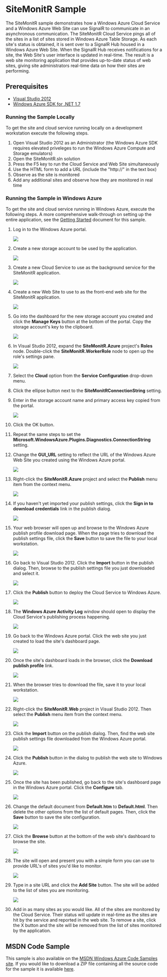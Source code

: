 # SiteMonitR Sample #

The SiteMonitR sample demonstrates how a Windows Azure Cloud Service and a Windows Azure Web Site can use SignalR to communicate in an asynchronous communication. The SiteMonitR Cloud Service pings all of the sites in a list of sites stored in Windows Azure Table Storage. As each site's status is obtained, it is sent over to a SignalR Hub housed in a Windows Azure Web Site. When the SignalR Hub receives notifications for a site, the Web Site's user interface is updated in real-time. The result is a web site monitoring application that provides up-to-date status of web sites, giving site administrators real-time data on how their sites are performing. 

## Prerequisites ##

* [Visual Studio 2012](http://www.microsoft.com/visualstudio/en-us/products) 
* [Windows Azure SDK for .NET 1.7](http://www.windowsazure.com/en-us/develop/net/)

### Running the Sample Locally
To get the site and cloud service running locally on a development workstation execute the following steps. 

1. Open Visual Studio 2012 as an Administrator (the Windows Azure SDK requires elevated priveleges to run the Windows Azure Compute and Storage emulators)
1. Open the SiteMonitR.sln solution
1. Press the F5 key to run the Cloud Service and Web Site simultaneously
1. Use the HTML form to add a URL (include the "http://" in the text box)
1. Observe as the site is monitored
1. Add any additional sites and observe how they are monitored in real time


### Running the Sample in Windows Azure
To get the site and cloud service running in Windows Azure, execute the following steps. A more comprehensive walk-through on setting up the entire application, see the [Getting Started](https://github.com/WindowsAzure-Samples/SiteMonitR/blob/master/GettingStarted.md) document for this sample. 

1. Log in to the Windows Azure portal. 

	![](Images/1.png?raw=true)

1. Create a new storage account to be used by the application.

	![](Images/2.png?raw=true)

1. Create a new Cloud Service to use as the background service for the SiteMonitR application.

	![](Images/3.png?raw=true)

1. Create a new Web Site to use to as the front-end web site for the SiteMonitR application.

	![](Images/4.png?raw=true)

1. Go into the dashboard for the new storage account you created and click the **Manage Keys** button at the bottom of the portal. Copy the storage account's key to the clipboard.

	![](Images/6.png?raw=true)

1. In Visual Studio 2012, expand the **SiteMonitR.Azure** project's **Roles** node. Double-click the **SiteMonitR.WorkerRole** node to open up the role's settings pane.

	![](Images/8.png?raw=true)

1. Select the **Cloud** option from the **Service Configuration** drop-down menu. 
1. Click the ellipse button next to the **SiteMonitRConnectionString** setting. 
1. Enter in the storage account name and primary access key copied from the portal.

	![](Images/9.png?raw=true)

1. Click the OK button.
1. Repeat the same steps to set the **Microsoft.WindowsAzure.Plugins.Diagnostics.ConnectionString** setting.
1. Change the **GUI_URL** setting to reflect the URL of the Windows Azure Web Site you created using the Windows Azure portal. 

	![](Images/8-01.png?raw=true)

1. Right-click the **SiteMonitR.Azure** project and select the **Publish** menu item from the context menu.

	![](Images/10.png?raw=true)

1. If you haven't yet imported your publish settings, click the **Sign in to download credentials** link in the publish dialog. 

	![](Images/11.png?raw=true)

1. Your web browser will open up and browse to the Windows Azure publish profile download page. When the page tries to download the publish settings file, click the **Save** button to save the file to your local workstation.

	![](Images/12.png?raw=true)

1. Go back to Visual Studio 2012. Click the **Import** button in the publish dialog. Then, browse to the publish settings file you just downloaded and select it. 

	![](Images/13.png?raw=true)

1. Click the **Publish** button to deploy the Cloud Service to Windows Azure.

	![](Images/14.png?raw=true)

1. The **Windows Azure Activity Log** window should open to display the Cloud Service's publishing process happening.

	![](Images/15.png?raw=true)

1. Go back to the Windows Azure portal. Click the web site you just created to load the site's dashboard page. 

	![](Images/16.png?raw=true)

1. Once the site's dashboard loads in the browser, click the **Download publish profile** link.

	![](Images/17.png?raw=true)

1. When the browser tries to download the file, save it to your local workstation. 

	![](Images/18.png?raw=true)

1. Right-click the **SiteMonitR.Web** project in Visual Studio 2012. Then select the **Publish** menu item from the context menu.

	![](Images/19.png?raw=true)

1. Click the **Import** button on the publish dialog. Then, find the web site publish settings file downloaded from the Windows Azure portal.

	![](Images/20.png?raw=true)

1. Click the **Publish** button in the dialog to publish the web site to Windows Azure.

	![](Images/21.png?raw=true)

1. Once the site has been published, go back to the site's dashboard page in the Windows Azure portal. Click the **Configure** tab. 

	![](Images/22.png?raw=true)

1. Change the default document from **Default.htm** to **Default.html**. Then delete the other options from the list of default pages. Then, click the **Save** button to save the site configuration.

	![](Images/23.png?raw=true)

1. Click the **Browse** button at the bottom of the web site's dashboard to browse the site.

	![](Images/27.png?raw=true)

1. The site will open and present you with a simple form you can use to provide URL's of sites you'd like to monitor. 

	![](Images/28.png?raw=true)

1. Type in a site URL and click the **Add Site** button. The site will be added to the list of sites you are monitoring. 

	![](Images/29.png?raw=true)

1. Add in as many sites as you would like. All of the sites are monitored by the Cloud Service. Their status will update in real-time as the sites are hit by the service and reported in the web site. To remove a site, click the X button and the site will be removed from the list of sites monitored by the application. 

## MSDN Code Sample ###
This sample is also available on the [MSDN Windows Azure Code Samples site](http://code.msdn.microsoft.com/SiteMonitR-dd4fcf77). If you would like to download a ZIP file containing all the source code for the sample it is available [here](http://code.msdn.microsoft.com/SiteMonitR-dd4fcf77/file/65411/2/SiteMonitR.zip). 